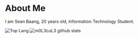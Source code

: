 # About Me
I am Sean Baang, 20 years old, Information Technology Student.


![Top Lang](https://github-readme-stats.vercel.app/api/top-langs/?username=m0L3cuL3)
![m0L3cuL3 github stats](https://github-readme-stats.vercel.app/api?username=m0L3cuL3&show_icons=true&theme=radical)
